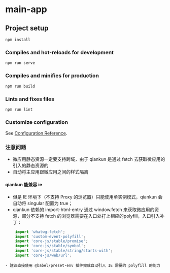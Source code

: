 # main-app

## Project setup
```
npm install
```

### Compiles and hot-reloads for development
```
npm run serve
```

### Compiles and minifies for production
```
npm run build
```

### Lints and fixes files
```
npm run lint
```

### Customize configuration
See [Configuration Reference](https://cli.vuejs.org/config/).

### 注意问题
 - 微应用静态资源一定要支持跨域，由于 qiankun 是通过 fetch 去获取微应用的引入的静态资源的
 - 自动将主应用跟微应用之间的样式隔离
#### qiankun 能兼容 ie
 - 但是 IE 环境下（不支持 Proxy 的浏览器）只能使用单实例模式，qiankun 会自动将 singular 配置为 true；
 - qiankun 依赖的 import-html-entry 通过 window.fetch 来获取微应用的资源，部分不支持 fetch 的浏览器需要在入口处打上相应的polyfill，入口引入补丁：
   ```javascript
    import 'whatwg-fetch';
    import 'custom-event-polyfill';
    import 'core-js/stable/promise';
    import 'core-js/stable/symbol';
    import 'core-js/stable/string/starts-with';
    import 'core-js/web/url';
  ```
  - 建议直接使用 @babel/preset-env 插件完成自动引入 IE 需要的 polyfill 的能力
